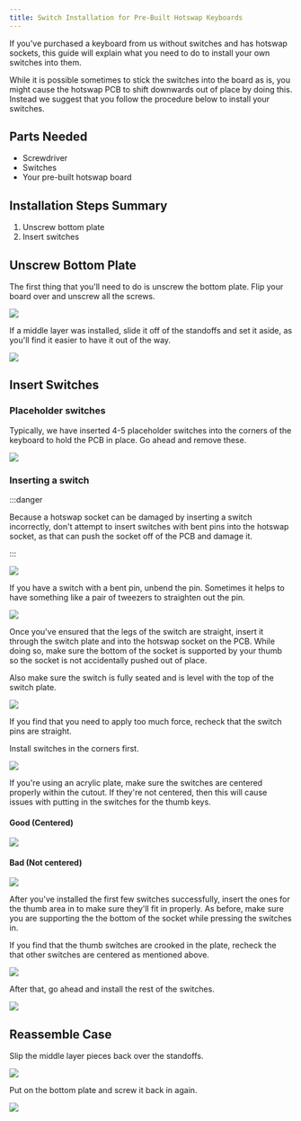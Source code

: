 ```yaml
---
title: Switch Installation for Pre-Built Hotswap Keyboards
---
```


If you've purchased a keyboard from us without switches and has hotswap sockets, this guide will explain what you need to do to install your own switches into them.

While it is possible sometimes to stick the switches into the board as is, you might cause the hotswap PCB to shift downwards out of place by doing this. Instead we suggest that you follow the procedure below to install your switches.

## Parts Needed

- Screwdriver
- Switches
- Your pre-built hotswap board

## Installation Steps Summary

1. Unscrew bottom plate
2. Insert switches

## Unscrew Bottom Plate

The first thing that you'll need to do is unscrew the bottom plate. Flip your board over and unscrew all the screws.

![](./assets/images/hotswap/IMG_0680.jpg)

If a middle layer was installed, slide it off of the standoffs and set it aside, as you'll find it easier to have it out of the way.

![](./assets/images/hotswap/IMG_0681.jpg)

## Insert Switches

### Placeholder switches

Typically, we have inserted 4-5 placeholder switches into the corners of the keyboard to hold the PCB in place. Go ahead and remove these.

![](./assets/images/hotswap/IMG_0682.jpg)

### Inserting a switch

:::danger

Because a hotswap socket can be damaged by inserting a switch incorrectly, don't attempt to insert switches with bent pins into the hotswap socket, as that can push the socket off of the PCB and damage it.

:::

![](./assets/images/iris-rev6/IMG_7854.jpg)

If you have a switch with a bent pin, unbend the pin. Sometimes it helps to have something like a pair of tweezers to straighten out the pin.

![](./assets/images/iris-rev6/IMG_7855.jpg)

Once you've ensured that the legs of the switch are straight, insert it through the switch plate and into the hotswap socket on the PCB. While doing so, make sure the bottom of the socket is supported by your thumb so the socket is not accidentally pushed out of place.

Also make sure the switch is fully seated and is level with the top of the switch plate.

![](./assets/images/hotswap/squeeze.jpg)

If you find that you need to apply too much force, recheck that the switch pins are straight.

Install switches in the corners first.

![](./assets/images/hotswap/IMG_0685.jpg)

If you're using an acrylic plate, make sure the switches are centered properly within the cutout. If they're not centered, then this will cause issues with putting in the switches for the thumb keys.

#### Good (Centered)

![](./assets/images/iris-rev6/acrylic-centered.jpg)

#### Bad (Not centered)

![](./assets/images/iris-rev6/acrylic-uncentered.jpg)

After you've installed the first few switches successfully, insert the ones for the thumb area in to make sure they'll fit in properly. As before, make sure you are supporting the the bottom of the socket while pressing the switches in.

If you find that the thumb switches are crooked in the plate, recheck the that other switches are centered as mentioned above.

![](./assets/images/hotswap/IMG_0686.jpg)

After that, go ahead and install the rest of the switches.

![](./assets/images/hotswap/IMG_0687.jpg)

## Reassemble Case

Slip the middle layer pieces back over the standoffs.

![](./assets/images/hotswap/IMG_0688.jpg)

Put on the bottom plate and screw it back in again.

![](./assets/images/hotswap/IMG_0689.jpg)
